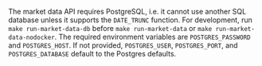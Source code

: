 The market data API requires PostgreSQL, i.e. it cannot use another SQL database unless it supports the `DATE_TRUNC` function.
For development, run `make run-market-data-db` before `make run-market-data` or `make run-market-data-nodocker`.
The required environment variables are `POSTGRES_PASSWORD` and `POSTGRES_HOST`. If not provided, `POSTGRES_USER`, `POSTGRES_PORT`, and `POSTGRES_DATABASE` default to the Postgres defaults.